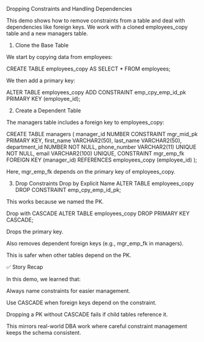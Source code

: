 Dropping Constraints and Handling Dependencies

This demo shows how to remove constraints from a table and deal with dependencies like foreign keys.
We work with a cloned employees_copy table and a new managers table.

1. Clone the Base Table

We start by copying data from employees:

CREATE TABLE employees_copy AS SELECT * FROM employees;


We then add a primary key:

ALTER TABLE employees_copy 
    ADD CONSTRAINT emp_cpy_emp_id_pk PRIMARY KEY (employee_id);

2. Create a Dependent Table

The managers table includes a foreign key to employees_copy:

CREATE TABLE managers (
  manager_id    NUMBER CONSTRAINT mgr_mid_pk PRIMARY KEY,
  first_name    VARCHAR2(50),
  last_name     VARCHAR2(50),
  department_id NUMBER NOT NULL,
  phone_number  VARCHAR2(11) UNIQUE NOT NULL,
  email         VARCHAR2(100) UNIQUE,
  CONSTRAINT mgr_emp_fk FOREIGN KEY (manager_id) REFERENCES employees_copy (employee_id)
);


Here, mgr_emp_fk depends on the primary key of employees_copy.

3. Drop Constraints
Drop by Explicit Name
ALTER TABLE employees_copy DROP CONSTRAINT emp_cpy_emp_id_pk;


This works because we named the PK.

Drop with CASCADE
ALTER TABLE employees_copy DROP PRIMARY KEY CASCADE;


Drops the primary key.

Also removes dependent foreign keys (e.g., mgr_emp_fk in managers).

This is safer when other tables depend on the PK.

✅ Story Recap

In this demo, we learned that:

Always name constraints for easier management.

Use CASCADE when foreign keys depend on the constraint.

Dropping a PK without CASCADE fails if child tables reference it.

This mirrors real-world DBA work where careful constraint management keeps the schema consistent.
